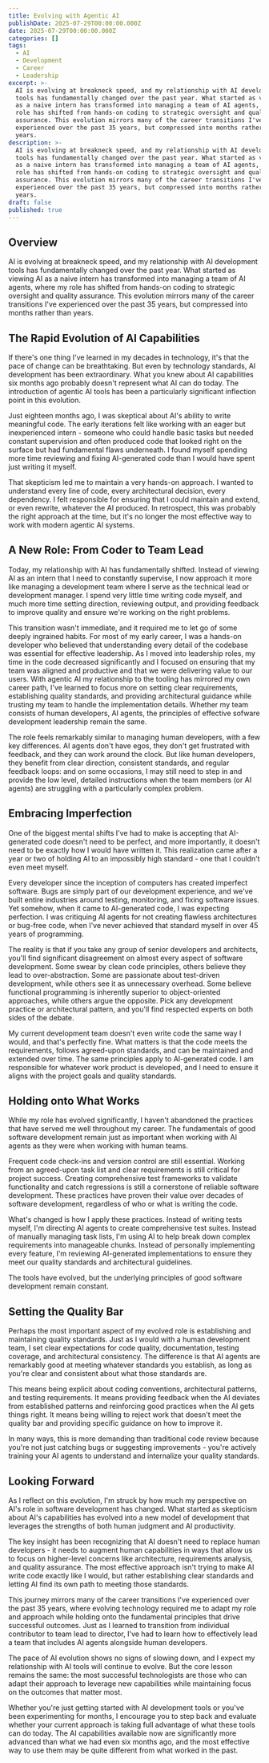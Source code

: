 ```yaml
---
title: Evolving with Agentic AI
publishDate: 2025-07-29T00:00:00.000Z
date: 2025-07-29T00:00:00.000Z
categories: []
tags:
  - AI
  - Development
  - Career
  - Leadership
excerpt: >-
  AI is evolving at breakneck speed, and my relationship with AI development
  tools has fundamentally changed over the past year. What started as viewing AI
  as a naive intern has transformed into managing a team of AI agents, where my
  role has shifted from hands-on coding to strategic oversight and quality
  assurance. This evolution mirrors many of the career transitions I've
  experienced over the past 35 years, but compressed into months rather than
  years.
description: >-
  AI is evolving at breakneck speed, and my relationship with AI development
  tools has fundamentally changed over the past year. What started as viewing AI
  as a naive intern has transformed into managing a team of AI agents, where my
  role has shifted from hands-on coding to strategic oversight and quality
  assurance. This evolution mirrors many of the career transitions I've
  experienced over the past 35 years, but compressed into months rather than
  years.
draft: false
published: true
---
```


## Overview

AI is evolving at breakneck speed, and my relationship with AI development tools has fundamentally changed over the past year. What started as viewing AI as a naive intern has transformed into managing a team of AI agents, where my role has shifted from hands-on coding to strategic oversight and quality assurance. This evolution mirrors many of the career transitions I've experienced over the past 35 years, but compressed into months rather than years.

<!-- more -->

## The Rapid Evolution of AI Capabilities

If there's one thing I've learned in my decades in technology, it's that the pace of change can be breathtaking. But even by technology standards, AI development has been extraordinary. What you knew about AI capabilities six months ago probably doesn't represent what AI can do today. The introduction of agentic AI tools has been a particularly significant inflection point in this evolution.

Just eighteen months ago, I was skeptical about AI's ability to write meaningful code. The early iterations felt like working with an eager but inexperienced intern - someone who could handle basic tasks but needed constant supervision and often produced code that looked right on the surface but had fundamental flaws underneath. I found myself spending more time reviewing and fixing AI-generated code than I would have spent just writing it myself.

That skepticism led me to maintain a very hands-on approach. I wanted to understand every line of code, every architectural decision, every dependency. I felt responsible for ensuring that I could maintain and extend, or even rewrite, whatever the AI produced. In retrospect, this was probably the right approach at the time, but it's no longer the most effective way to work with modern agentic AI systems.

## A New Role: From Coder to Team Lead

Today, my relationship with AI has fundamentally shifted. Instead of viewing AI as an intern that I need to constantly supervise, I now approach it more like managing a development team where I serve as the technical lead or development manager. I spend very little time writing code myself, and much more time setting direction, reviewing output, and providing feedback to improve quality and ensure we're working on the right problems.

This transition wasn't immediate, and it required me to let go of some deeply ingrained habits. For most of my early career, I was a hands-on developer who believed that understanding every detail of the codebase was essential for effective leadership. As I moved into leadership roles, my time in the code decreased significantly and I focused on ensuring that my team was aligned and productive and that we were delivering value to our users. With agentic AI my relationship to the tooling has mirrored my own career path, I've learned to focus more on setting clear requirements, establishing quality standards, and providing architectural guidance while trusting my team to handle the implementation details. Whether my team consists of human developers, AI agents, the principles of effective sofware development leadership remain the same.

The role feels remarkably similar to managing human developers, with a few key differences. AI agents don't have egos, they don't get frustrated with feedback, and they can work around the clock. But like human developers, they benefit from clear direction, consistent standards, and regular feedback loops: and on some occasions, I may still need to step in and provide the low level, detailed instructions when the team members (or AI agents) are struggling with a particularly complex problem.

## Embracing Imperfection

One of the biggest mental shifts I've had to make is accepting that AI-generated code doesn't need to be perfect, and more importantly, it doesn't need to be exactly how I would have written it. This realization came after a year or two of holding AI to an impossibly high standard - one that I couldn't even meet myself.

Every developer since the inception of computers has created imperfect software. Bugs are simply part of our development experience, and we've built entire industries around testing, monitoring, and fixing software issues. Yet somehow, when it came to AI-generated code, I was expecting perfection. I was critiquing AI agents for not creating flawless architectures or bug-free code, when I've never achieved that standard myself in over 45 years of programming.

The reality is that if you take any group of senior developers and architects, you'll find significant disagreement on almost every aspect of software development. Some swear by clean code principles, others believe they lead to over-abstraction. Some are passionate about test-driven development, while others see it as unnecessary overhead. Some believe functional programming is inherently superior to object-oriented approaches, while others argue the opposite. Pick any development practice or architectural pattern, and you'll find respected experts on both sides of the debate.

My current development team doesn't even write code the same way I would, and that's perfectly fine. What matters is that the code meets the requirements, follows agreed-upon standards, and can be maintained and extended over time. The same principles apply to AI-generated code. I am responsible for whatever work product is developed, and I need to ensure it aligns with the project goals and quality standards.

## Holding onto What Works

While my role has evolved significantly, I haven't abandoned the practices that have served me well throughout my career. The fundamentals of good software development remain just as important when working with AI agents as they were when working with human teams.

Frequent code check-ins and version control are still essential. Working from an agreed-upon task list and clear requirements is still critical for project success. Creating comprehensive test frameworks to validate functionality and catch regressions is still a cornerstone of reliable software development. These practices have proven their value over decades of software development, regardless of who or what is writing the code.

What's changed is how I apply these practices. Instead of writing tests myself, I'm directing AI agents to create comprehensive test suites. Instead of manually managing task lists, I'm using AI to help break down complex requirements into manageable chunks. Instead of personally implementing every feature, I'm reviewing AI-generated implementations to ensure they meet our quality standards and architectural guidelines.

The tools have evolved, but the underlying principles of good software development remain constant.

## Setting the Quality Bar

Perhaps the most important aspect of my evolved role is establishing and maintaining quality standards. Just as I would with a human development team, I set clear expectations for code quality, documentation, testing coverage, and architectural consistency. The difference is that AI agents are remarkably good at meeting whatever standards you establish, as long as you're clear and consistent about what those standards are.

This means being explicit about coding conventions, architectural patterns, and testing requirements. It means providing feedback when the AI deviates from established patterns and reinforcing good practices when the AI gets things right. It means being willing to reject work that doesn't meet the quality bar and providing specific guidance on how to improve it.

In many ways, this is more demanding than traditional code review because you're not just catching bugs or suggesting improvements - you're actively training your AI agents to understand and internalize your quality standards.

## Looking Forward

As I reflect on this evolution, I'm struck by how much my perspective on AI's role in software development has changed. What started as skepticism about AI's capabilities has evolved into a new model of development that leverages the strengths of both human judgment and AI productivity.

The key insight has been recognizing that AI doesn't need to replace human developers - it needs to augment human capabilities in ways that allow us to focus on higher-level concerns like architecture, requirements analysis, and quality assurance. The most effective approach isn't trying to make AI write code exactly like I would, but rather establishing clear standards and letting AI find its own path to meeting those standards.

This journey mirrors many of the career transitions I've experienced over the past 35 years, where evolving technology required me to adapt my role and approach while holding onto the fundamental principles that drive successful outcomes. Just as I learned to transition from individual contributor to team lead to director, I've had to learn how to effectively lead a team that includes AI agents alongside human developers.

The pace of AI evolution shows no signs of slowing down, and I expect my relationship with AI tools will continue to evolve. But the core lesson remains the same: the most successful technologists are those who can adapt their approach to leverage new capabilities while maintaining focus on the outcomes that matter most.

Whether you're just getting started with AI development tools or you've been experimenting for months, I encourage you to step back and evaluate whether your current approach is taking full advantage of what these tools can do today. The AI capabilities available now are significantly more advanced than what we had even six months ago, and the most effective way to use them may be quite different from what worked in the past.
